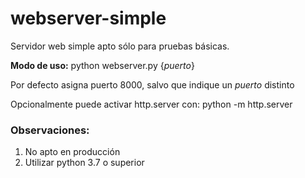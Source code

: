 # webserver-simple
Servidor web simple apto sólo para pruebas básicas.

<b>Modo de uso:</b>
python webserver.py {<i>puerto</i>}

Por defecto asigna puerto 8000, salvo que indique un <i>puerto</i> distinto

Opcionalmente puede activar http.server con:
python -m http.server

<h3>Observaciones:</h3>
<ol>
  <li>No apto en producción</li>
  <li>Utilizar python 3.7 o superior</li>
</ol>
